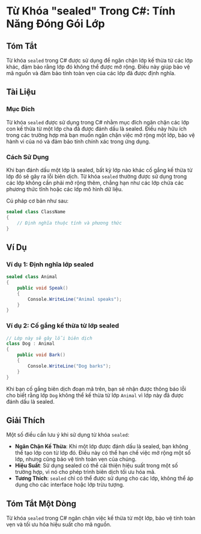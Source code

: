 <!--
Meta Description: # Từ Khóa "sealed" Trong C#: Tính Năng Đóng Gói Lớp ## Tóm Tắt Từ khóa `sealed` trong C# được sử dụng để ngăn chặn lớp kế thừa từ các lớp khác, đảm bả...
Meta Keywords: lớp, sealed, được, các, dụng
-->

# Từ Khóa "sealed" Trong C#: Tính Năng Đóng Gói Lớp

## Tóm Tắt
Từ khóa `sealed` trong C# được sử dụng để ngăn chặn lớp kế thừa từ các lớp khác, đảm bảo rằng lớp đó không thể được mở rộng. Điều này giúp bảo vệ mã nguồn và đảm bảo tính toàn vẹn của các lớp đã được định nghĩa.

## Tài Liệu
### Mục Đích
Từ khóa `sealed` được sử dụng trong C# nhằm mục đích ngăn chặn các lớp con kế thừa từ một lớp cha đã được đánh dấu là sealed. Điều này hữu ích trong các trường hợp mà bạn muốn ngăn chặn việc mở rộng một lớp, bảo vệ hành vi của nó và đảm bảo tính chính xác trong ứng dụng.

### Cách Sử Dụng
Khi bạn đánh dấu một lớp là sealed, bất kỳ lớp nào khác cố gắng kế thừa từ lớp đó sẽ gây ra lỗi biên dịch. Từ khóa `sealed` thường được sử dụng trong các lớp không cần phải mở rộng thêm, chẳng hạn như các lớp chứa các phương thức tĩnh hoặc các lớp mô hình dữ liệu.

Cú pháp cơ bản như sau:

```csharp
sealed class ClassName
{
    // Định nghĩa thuộc tính và phương thức
}
```

## Ví Dụ
### Ví dụ 1: Định nghĩa lớp sealed
```csharp
sealed class Animal
{
    public void Speak()
    {
        Console.WriteLine("Animal speaks");
    }
}
```

### Ví dụ 2: Cố gắng kế thừa từ lớp sealed
```csharp
// Lớp này sẽ gây lỗi biên dịch
class Dog : Animal
{
    public void Bark()
    {
        Console.WriteLine("Dog barks");
    }
}
```
Khi bạn cố gắng biên dịch đoạn mã trên, bạn sẽ nhận được thông báo lỗi cho biết rằng lớp `Dog` không thể kế thừa từ lớp `Animal` vì lớp này đã được đánh dấu là sealed.

## Giải Thích
Một số điều cần lưu ý khi sử dụng từ khóa `sealed`:
- **Ngăn Chặn Kế Thừa**: Khi một lớp được đánh dấu là sealed, bạn không thể tạo lớp con từ lớp đó. Điều này có thể hạn chế việc mở rộng một số lớp, nhưng cũng bảo vệ tính toàn vẹn của chúng.
- **Hiệu Suất**: Sử dụng sealed có thể cải thiện hiệu suất trong một số trường hợp, vì nó cho phép trình biên dịch tối ưu hóa mã.
- **Tương Thích**: `sealed` chỉ có thể được sử dụng cho các lớp, không thể áp dụng cho các interface hoặc lớp trừu tượng.

## Tóm Tắt Một Dòng
Từ khóa `sealed` trong C# ngăn chặn việc kế thừa từ một lớp, bảo vệ tính toàn vẹn và tối ưu hóa hiệu suất cho mã nguồn.